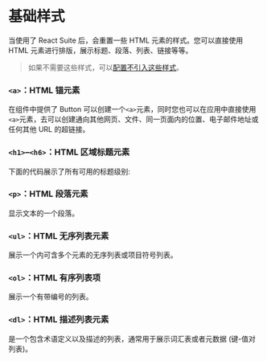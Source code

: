 # 基础样式

当使用了 React Suite 后，会重置一些 HTML 元素的样式。您可以直接使用 HTML 元素进行排版，展示标题、段落、列表、链接等等。

> 如果不需要这些样式，可以[配置不引入这些样式][config-reset-import]。

### `<a>`：HTML 锚元素

在组件中提供了 Button 可以创建一个`<a>`元素，同时您也可以在应用中直接使用 `<a>`元素，去可以创建通向其他网页、文件、同一页面内的位置、电子邮件地址或任何其他 URL 的超链接。

<!--{include:`anchor.md`}-->

### `<h1>`–`<h6>`：HTML 区域标题元素

下面的代码展示了所有可用的标题级别:

<!--{include:`heading.md`}-->

### `<p>`：HTML 段落元素

显示文本的一个段落。

<!--{include:`paragraph.md`}-->

### `<ul>`：HTML 无序列表元素

展示一个内可含多个元素的无序列表或项目符号列表。

<!--{include:`list-ul.md`}-->

### `<ol>`：HTML 有序列表项

展示一个有带编号的列表。

<!--{include:`list-ol.md`}-->

### `<dl>`：HTML 描述列表元素

是一个包含术语定义以及描述的列表，通常用于展示词汇表或者元数据 (键-值对列表)。

<!--{include:`list-dl.md`}-->

[config-reset-import]: /zh/guide/customization/#禁用-reset-相关样式引用
